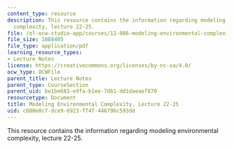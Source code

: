 ```yaml
---
content_type: resource
description: This resource contains the information regarding modeling environmental
  complexity, lecture 22-25.
file: /ol-ocw-studio-app/courses/12-086-modeling-environmental-complexity-fall-2014/c880e0cfdce96923ff4f446796c593dd_MIT12_086F14_kinetics.pdf
file_size: 1088405
file_type: application/pdf
learning_resource_types:
- Lecture Notes
license: https://creativecommons.org/licenses/by-nc-sa/4.0/
ocw_type: OCWFile
parent_title: Lecture Notes
parent_type: CourseSection
parent_uid: be1be683-e9fa-b1ee-7d61-dd1daeaef870
resourcetype: Document
title: Modeling Environmental Complexity, Lecture 22-25
uid: c880e0cf-dce9-6923-ff4f-446796c593dd
---
```

This resource contains the information regarding modeling environmental complexity, lecture 22-25.